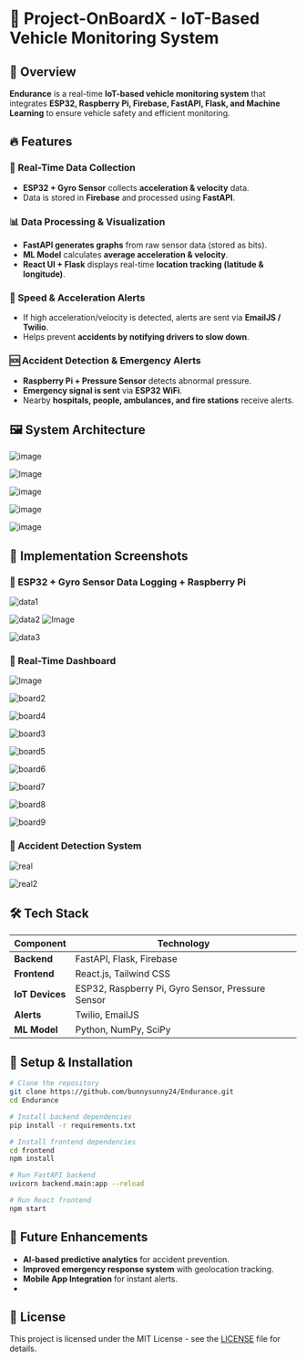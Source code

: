 # 🚗 Project-OnBoardX - IoT-Based Vehicle Monitoring System

## 📌 Overview
**Endurance** is a real-time **IoT-based vehicle monitoring system** that integrates **ESP32, Raspberry Pi, Firebase, FastAPI, Flask, and Machine Learning** to ensure vehicle safety and efficient monitoring.

## 🔥 Features
### 🚀 Real-Time Data Collection
- **ESP32 + Gyro Sensor** collects **acceleration & velocity** data.
- Data is stored in **Firebase** and processed using **FastAPI**.

### 📊 Data Processing & Visualization
- **FastAPI generates graphs** from raw sensor data (stored as bits).
- **ML Model** calculates **average acceleration & velocity**.
- **React UI + Flask** displays real-time **location tracking (latitude & longitude)**.

### 🚨 Speed & Acceleration Alerts
- If high acceleration/velocity is detected, alerts are sent via **EmailJS / Twilio**.
- Helps prevent **accidents by notifying drivers to slow down**.

### 🆘 Accident Detection & Emergency Alerts
- **Raspberry Pi + Pressure Sensor** detects abnormal pressure.
- **Emergency signal is sent** via **ESP32 WiFi**.
- Nearby **hospitals, people, ambulances, and fire stations** receive alerts.

## 🖼️ System Architecture

![image](https://github.com/user-attachments/assets/1e3662e7-e4ad-41bc-9e32-7be377db5413)

![Image](https://github.com/user-attachments/assets/593a591f-e1e1-44f8-9d02-01fea8551e62)

![image](https://github.com/user-attachments/assets/062290f0-99e1-4221-bb83-66f84acdf3d5)

![image](https://github.com/user-attachments/assets/85ce79d9-0794-4bd1-9f0a-fd9d642b124b)

![image](https://github.com/user-attachments/assets/af127a8f-e339-4e1e-a7db-7d4235ec2ae0)

## 📸 Implementation Screenshots
### 🔹 ESP32 + Gyro Sensor Data Logging + Raspberry Pi 


![data1](https://github.com/user-attachments/assets/68505b7c-d11c-49f5-893e-0060870da7c1)


![data2](https://github.com/user-attachments/assets/62b5c172-f816-485b-9077-14f99ffeec46)
![Image](https://github.com/user-attachments/assets/b8a86b06-b7b9-4591-a506-6c6586a9722d)

![data3](https://github.com/user-attachments/assets/041a5935-9e0b-48ca-b3e5-f50292a848f8)


### 🔹 Real-Time Dashboard


![Image](https://github.com/user-attachments/assets/3923faec-38c7-4747-87de-2f3de580bdcb)


![board2](https://github.com/user-attachments/assets/34fd7123-083f-4f00-8d31-65b44994f746)


![board4](https://github.com/user-attachments/assets/eb1daa28-e418-4615-9e3d-2d29d7e0a213)


![board3](https://github.com/user-attachments/assets/ea00d10b-3c32-4ce4-b8c1-c5b9e4d5e082)


![board5](https://github.com/user-attachments/assets/58164e0f-c30d-42c6-9204-6a426bf3ef8c)


![board6](https://github.com/user-attachments/assets/848659dc-a714-43df-a851-62607d69e8e8)


![board7](https://github.com/user-attachments/assets/2beda9e8-a2ee-4009-94b0-1575235e4946)


![board8](https://github.com/user-attachments/assets/65bd664d-badc-4174-9c6c-586d83a6c21a)


![board9](https://github.com/user-attachments/assets/06c9e640-611b-4a15-9176-af4df7c9296a)


### 🔹 Accident Detection System

![real](https://github.com/user-attachments/assets/ec786bc3-83b8-4ace-a0c2-d6dbf0168ab1) 


![real2](https://github.com/user-attachments/assets/75216f41-cdfc-472f-91e9-d6e1ee2d4e00)


## 🛠️ Tech Stack
| Component      | Technology |
|---------------|-----------|
| **Backend**   | FastAPI, Flask, Firebase |
| **Frontend**  | React.js, Tailwind CSS |
| **IoT Devices** | ESP32, Raspberry Pi, Gyro Sensor, Pressure Sensor |
| **Alerts**    | Twilio, EmailJS |
| **ML Model**  | Python, NumPy, SciPy |

## 🔧 Setup & Installation
```sh
# Clone the repository
git clone https://github.com/bunnysunny24/Endurance.git
cd Endurance

# Install backend dependencies
pip install -r requirements.txt

# Install frontend dependencies
cd frontend
npm install

# Run FastAPI backend
uvicorn backend.main:app --reload

# Run React frontend
npm start
```

## 🚀 Future Enhancements
- **AI-based predictive analytics** for accident prevention.
- **Improved emergency response system** with geolocation tracking.
- **Mobile App Integration** for instant alerts.
- 

## 📝 License
This project is licensed under the MIT License - see the [LICENSE](LICENSE) file for details.

